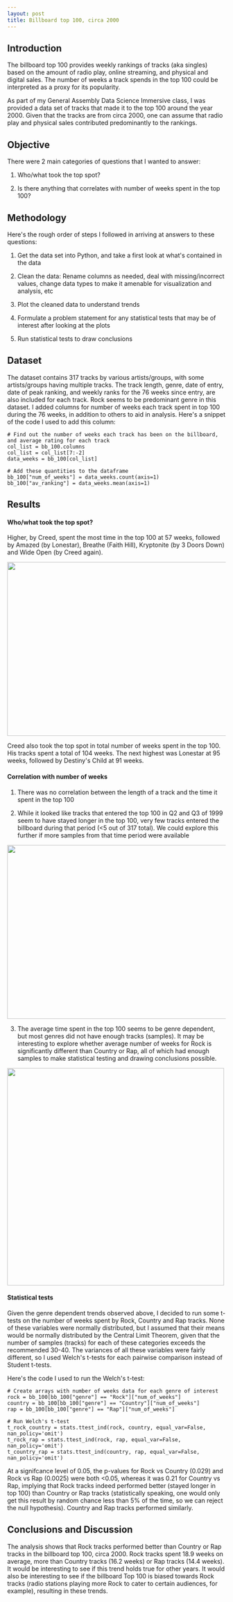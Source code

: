 ```yaml
---
layout: post
title: Billboard top 100, circa 2000
---
```

## Introduction

The billboard top 100 provides weekly rankings of tracks (aka singles) based on the amount of radio play, online streaming, and physical and digital sales. The number of weeks a track spends in the top 100 could be interpreted as a proxy for its popularity.

As part of my General Assembly Data Science Immersive class, I was provided a data set of tracks that made it to the top 100 around the year 2000. Given that the tracks are from circa 2000, one can assume that radio play and physical sales contributed predominantly to the rankings.

## Objective

There were 2 main categories of questions that I wanted to answer:

1. Who/what took the top spot?

2. Is there anything that correlates with number of weeks spent in the top 100?

## Methodology

Here's the rough order of steps I followed in arriving at answers to these questions:

1. Get the data set into Python, and take a first look at what's contained in the data

2. Clean the data: Rename columns as needed, deal with missing/incorrect values, change data types to make it amenable for visualization and analysis, etc

3. Plot the cleaned data to understand trends

4. Formulate a problem statement for any statistical tests that may be of interest after looking at the plots

5. Run statistical tests to draw conclusions

## Dataset

The dataset contains 317 tracks by various artists/groups, with some artists/groups having multiple tracks. The track length, genre, date of entry, date of peak ranking, and weekly ranks for the 76 weeks since entry, are also included for each track. Rock seems to be predominant genre in this dataset. I added columns for number of weeks each track spent in top 100 during the 76 weeks, in addition to others to aid in analysis. Here's a snippet of the code I used to add this column:

```
# Find out the number of weeks each track has been on the billboard, and average rating for each track
col_list = bb_100.columns
col_list = col_list[7:-2]
data_weeks = bb_100[col_list]

# Add these quantities to the dataframe
bb_100["num_of_weeks"] = data_weeks.count(axis=1)
bb_100["av_ranking"] = data_weeks.mean(axis=1)
```

## Results

#### Who/what took the top spot?

Higher, by Creed, spent the most time in the top 100 at 57 weeks, followed by Amazed (by Lonestar), Breathe (Faith Hill), Kryptonite (by 3 Doors Down) and Wide Open (by Creed again).

<img src="https://karthik-33.github.io/img/Weeksbytrack.png" height="400" width="600">

Creed also took the top spot in total number of weeks spent in the top 100. His tracks spent a total of 104 weeks. The next highest was Lonestar at 95 weeks, followed by Destiny's Child at 91 weeks.

#### Correlation with number of weeks

1) There was no correlation between the length of a track and the time it spent in the top 100

2) While it looked like tracks that entered the top 100 in Q2 and Q3 of 1999 seem to have stayed longer in the top 100, very few tracks entered the billboard during that period (<5 out of 317 total). We could explore this further if more samples from that time period were available

<img src="https://karthik-33.github.io/img/Weeksbydate.png" height="400" width="600">

3) The average time spent in the top 100 seems to be genre dependent, but most genres did not have enough tracks (samples). It may be interesting to explore whether average number of weeks for Rock is significantly different than Country or Rap, all of which had enough samples to make statistical testing and drawing conclusions possible.

<img src="https://karthik-33.github.io/img/Weeksbygenre.png" height="500" width="500">

#### Statistical tests

Given the genre dependent trends observed above, I decided to run some t-tests on the number of weeks spent by Rock, Country and Rap tracks. None of these variables were normally distributed, but I assumed that their means would be normally distributed by the Central Limit Theorem, given that the number of samples (tracks) for each of these categories exceeds the recommended 30-40. The variances of all these variables were fairly different, so I used Welch's t-tests for each pairwise comparison instead of Student t-tests.

Here's the code I used to run the Welch's t-test:

```
# Create arrays with number of weeks data for each genre of interest
rock = bb_100[bb_100["genre"] == "Rock"]["num_of_weeks"]
country = bb_100[bb_100["genre"] == "Country"]["num_of_weeks"]
rap = bb_100[bb_100["genre"] == "Rap"]["num_of_weeks"]

# Run Welch's t-test
t_rock_country = stats.ttest_ind(rock, country, equal_var=False, nan_policy='omit')
t_rock_rap = stats.ttest_ind(rock, rap, equal_var=False, nan_policy='omit')
t_country_rap = stats.ttest_ind(country, rap, equal_var=False, nan_policy='omit')
```

At a signifcance level of 0.05, the p-values for Rock vs Country (0.029) and Rock vs Rap (0.0025) were both <0.05, whereas it was 0.21 for Country vs Rap, implying that Rock tracks indeed performed better (stayed longer in top 100) than Country or Rap tracks (statistically speaking, one would only get this result by random chance less than 5% of the time, so we can reject the null hypothesis). Country and Rap tracks performed similarly.  

## Conclusions and Discussion

The analysis shows that Rock tracks performed better than Country or Rap tracks in the billboard top 100, circa 2000. Rock tracks spent 18.9 weeks on average, more than Country tracks (16.2 weeks) or Rap tracks (14.4 weeks). It would be interesting to see if this trend holds true for other years. It would also be interesting to see if the billboard Top 100 is biased towards Rock tracks (radio stations playing more Rock to cater to certain audiences, for example), resulting in these trends.  
